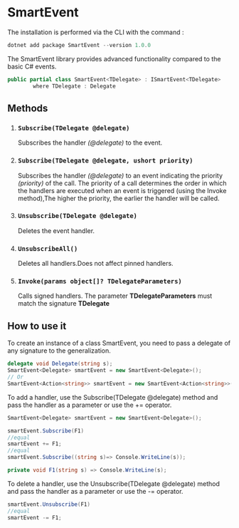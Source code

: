 # SmartEvent

The installation is performed via the CLI with the command :
```PowerShell
dotnet add package SmartEvent --version 1.0.0
```
The SmartEvent library provides advanced functionality compared to the basic C# events.


```C# 
public partial class SmartEvent<TDelegate> : ISmartEvent<TDelegate>
		where TDelegate : Delegate
```

## Methods

1. ### ```Subscribe(TDelegate @delegate)```			
	 Subscribes the handler _(@delegate)_ to the event.

2.	### ```Subscribe(TDelegate @delegate, ushort priority)```		
	Subscribes the handler _(@delegate)_ to an event indicating the priority _(priority)_ of the call.
	The priority of a call determines the order in which the handlers are executed when an event is triggered (using the Invoke method),The higher the priority, the earlier the handler will be called.
3.  ### ```Unsubscribe(TDelegate @delegate)```
	 Deletes the event handler.

4. ### ```UnsubscribeAll()```	
	Deletes all handlers.Does not affect pinned handlers.

5. ### ```Invoke(params object[]? TDelegateParameters)```
	Calls signed handlers. The parameter **TDelegateParameters** must match the signature **TDelegate**

## How to use it

To create an instance of a class SmartEvent, you need to pass a delegate of any signature to the generalization.
```C# 
delegate void Delegate(string s);
SmartEvent<Delegate> smartEvent = new SmartEvent<Delegate>();
// Or
SmartEvent<Action<string>> smartEvent = new SmartEvent<Action<string>>();
```
To add a handler, use the Subscribe(TDelegate @delegate) method and pass the handler as a parameter or use the += operator.

```C# 
SmartEvent<Delegate> smartEvent = new SmartEvent<Delegate>();

smartEvent.Subscribe(F1)
//equal
smartEvent += F1;
//equal
smartEvent.Subscribe((string s)=> Console.WriteLine(s));

private void F1(string s) => Console.WriteLine(s);
```
To delete a handler, use the Unsubscribe(TDelegate @delegate) method and pass the handler as a parameter or use the -= operator.
```C# 
smartEvent.Unsubscribe(F1)
//equal
smartEvent -= F1;

```

